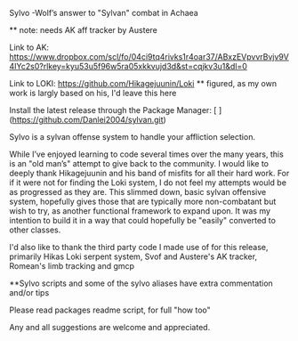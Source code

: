 Sylvo -Wolf’s answer to "Sylvan" combat in Achaea

** note: needs AK aff tracker by Austere 

Link to AK: https://www.dropbox.com/scl/fo/04ci9tq4rivks1r4oar37/ABxzEVpvvrBvjv9V4IYc2s0?rlkey=kyu53u5f96w5ra05xkkvujd3d&st=cqjkv3u1&dl=0

Link to LOKI: https://github.com/Hikagejuunin/Loki
** figured, as my own work is largly based on his, I'd leave this here


Install the latest release through the Package Manager:
[
[
](https://github.com/Danlei2004/sylvan.git)](https://github.com/Danlei2004/sylvan.git)

Sylvo is a sylvan offense system to handle your affliction selection.

While I’ve enjoyed learning to code several times over the many years, this is an "old man’s" attempt to give back to the community. I would like to deeply thank Hikagejuunin and his band of misfits for all their hard work. For if it were not for finding the Loki system, I do not feel my attempts would be as progressed as they are. This slimmed down, basic sylvan offensive system, hopefully gives those that are typically more non-combatant but wish to try, as another functional framework to expand upon. It was my intention to build it in a way that could hopefully be "easily" converted to other classes.

I'd also like to thank the third party code I made use of for this release, primarily Hikas Loki serpent system, Svof and Austere's AK tracker, Romean's limb tracking and gmcp

**Sylvo scripts and some of the sylvo aliases have extra commentation and/or tips

Please read packages readme script, for full "how too"

Any and all suggestions are welcome and appreciated. 
